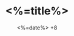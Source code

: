 ---
title: <%=title%>
tags: []
categories: []
imageUrl: ''
description: ''
comment: true
date: <%=date%> +8
---